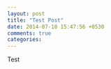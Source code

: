 ```yaml
---
layout: post
title: "Test Post"
date: 2014-07-18 15:47:56 +0530
comments: true
categories: 
---
```


Test
